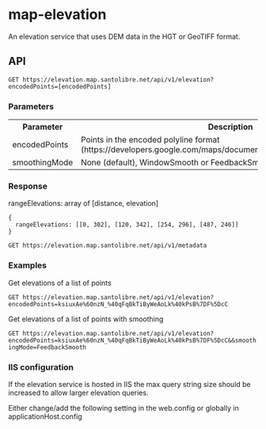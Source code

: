 # map-elevation

An elevation service that uses DEM data in the HGT or GeoTIFF format.

## API

```GET https://elevation.map.santolibre.net/api/v1/elevation?encodedPoints=[encodedPoints]```

### Parameters

<table>
    <tr>
      <th>Parameter</th>
      <th>Description</th>
    </tr>
    <tr>
	  <td>encodedPoints</td>
      <td>Points in the encoded polyline format (https://developers.google.com/maps/documentation/utilities/polylinealgorithm)</td>
    </tr>
    <tr>
      <td>smoothingMode</td>
      <td>None (default), WindowSmooth or FeedbackSmooth</td>
    </tr>
</table>

### Response

rangeElevations: array of [distance, elevation]

```
{
  rangeElevations: [[0, 302], [120, 342], [254, 296], [487, 246]]
}
```

```GET https://elevation.map.santolibre.net/api/v1/metadata```

### Examples

Get elevations of a list of points

```GET https://elevation.map.santolibre.net/api/v1/elevation?encodedPoints=ksiuxAe%60nzN_%40qFqBkTiByWeAoLk%40kPsB%7DF%5DcC```

Get elevations of a list of points with smoothing

```GET https://elevation.map.santolibre.net/api/v1/elevation?encodedPoints=ksiuxAe%60nzN_%40qFqBkTiByWeAoLk%40kPsB%7DF%5DcC&&smoothingMode=FeedbackSmooth```

### IIS configuration

If the elevation service is hosted in IIS the max query string size should be increased to allow larger elevation queries.

Either change/add the following setting in the web.config or globally in applicationHost.config

<requestLimits maxQueryString="16384" />
